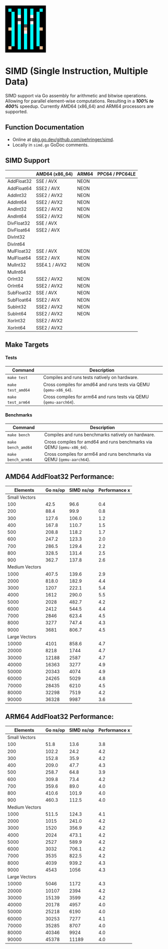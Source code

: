 ![logo](logo.png)
# SIMD (Single Instruction, Multiple Data)
SIMD support via Go assembly for arithmetic and bitwise operations.
Allowing for parallel element-wise computations.
Resulting in a ***100% to 400%*** speedup.
Currently AMD64 (x86_64) and ARM64 processors are supported.
## Function Documentation
- Online at [pkg.go.dev/github.com/pehringer/simd](https://pkg.go.dev/github.com/pehringer/simd).
- Locally in ```simd.go``` GoDoc comments.
## SIMD Support
|          |AMD64 (x86_64)|ARM64|PPC64 / PPC64LE|
|----------|--------------|-----|---------------|
|AddFloat32|SSE / AVX     |NEON |               |
|AddFloat64|SSE2 / AVX    |NEON |               |
|AddInt32  |SSE2 / AVX2   |NEON |               |
|AddInt64  |SSE2 / AVX2   |NEON |               |
|AndInt32  |SSE2 / AVX2   |NEON |               |
|AndInt64  |SSE2 / AVX2   |NEON |               |
|DivFloat32|SSE / AVX     |     |               |
|DivFloat64|SSE2 / AVX    |     |               |
|DivInt32  |              |     |               |
|DivInt64  |              |     |               |
|MulFloat32|SSE / AVX     |NEON |               |
|MulFloat64|SSE2 / AVX    |NEON |               |
|MulInt32  |SSE4.1 / AVX2 |NEON |               |
|MulInt64  |              |     |               |
|OrInt32   |SSE2 / AVX2   |NEON |               |
|OrInt64   |SSE2 / AVX2   |NEON |               |
|SubFloat32|SSE / AVX     |NEON |               |
|SubFloat64|SSE2 / AVX    |NEON |               |
|SubInt32  |SSE2 / AVX2   |NEON |               |
|SubInt64  |SSE2 / AVX2   |NEON |               |
|XorInt32  |SSE2 / AVX2   |     |               |
|XorInt64  |SSE2 / AVX2   |     |               |
## Make Targets
#### Tests
|Command              |Description                                                           |
|---------------------|----------------------------------------------------------------------|
|```make test```      |Compiles and runs tests natively on hardware.                         |
|```make test_amd64```|Cross compiles for amd64 and runs tests via QEMU (```qemu-x86_64```). |
|```make test_arm64```|Cross compiles for arm64 and runs tests via QEMU (```qemu-aarch64```).|
#### Benchmarks
|Command               |Description                                                                |
|----------------------|---------------------------------------------------------------------------|
|```make bench```      |Compiles and runs benchmarks natively on hardware.                         |
|```make bench_amd64```|Cross compiles for amd64 and runs benchmarks via QEMU (```qemu-x86_64```). |
|```make bench_arm64```|Cross compiles for arm64 and runs benchmarks via QEMU (```qemu-aarch64```).|
## AMD64 AddFloat32 Performance:
|Elements      |Go ns/op|SIMD ns/op|Performance x|
|--------------|--------|----------|-------------|
|Small Vectors |        |          |             |
|100           |42.5    |96.6      |0.4          |
|200           |88.4    |99.9      |0.8          |
|300           |127.6   |106.0     |1.2          |
|400           |167.8   |110.7     |1.5          |
|500           |208.8   |118.2     |1.7          |
|600           |247.2   |123.3     |2.0          |
|700           |286.5   |129.4     |2.2          |
|800           |328.5   |131.4     |2.5          |
|900           |362.7   |137.8     |2.6          |
|Medium Vectors|        |          |             |
|1000          |407.5   |139.6     |2.9          |
|2000          |818.0   |182.9     |4.4          |
|3000          |1207    |222.1     |5.4          |
|4000          |1612    |290.0     |5.5          |
|5000          |2028    |482.7     |4.2          |
|6000          |2412    |544.5     |4.4          |
|7000          |2846    |623.4     |4.5          |
|8000          |3277    |747.4     |4.3          |
|9000          |3681    |806.7     |4.5          |
|Large Vectors |        |          |             |
|10000         |4101    |858.6     |4.7          |
|20000         |8218    |1744      |4.7          |
|30000         |12188   |2587      |4.7          |
|40000         |16363   |3277      |4.9          |
|50000         |20343   |4074      |4.9          |
|60000         |24265   |5029      |4.8          |
|70000         |28435   |6210      |4.5          |
|80000         |32298   |7519      |4.2          |
|90000         |36328   |9987      |3.6          |
## ARM64 AddFloat32 Performance:
|Elements      |Go ns/op|SIMD ns/op|Performance x|
|--------------|--------|----------|-------------|
|Small Vectors |        |          |             |
|100           |51.8    |13.6      |3.8          |
|200           |102.2   |24.2      |4.2          |
|300           |152.8   |35.9      |4.2          |
|400           |209.0   |47.7      |4.3          |
|500           |258.7   |64.8      |3.9          |
|600           |309.8   |73.4      |4.2          |
|700           |359.6   |89.0      |4.0          |
|800           |410.6   |101.9     |4.0          |
|900           |460.3   |112.5     |4.0          |
|Medium Vectors|        |          |             |
|1000          |511.5   |124.3     |4.1          |
|2000          |1015    |241.0     |4.2          |
|3000          |1520    |356.9     |4.2          |
|4000          |2024    |473.1     |4.2          |
|5000          |2527    |589.9     |4.2          |
|6000          |3032    |706.1     |4.2          |
|7000          |3535    |822.5     |4.2          |
|8000          |4039    |939.2     |4.3          |
|9000          |4543    |1056      |4.3          |
|Large Vectors |        |          |             |
|10000         |5046    |1172      |4.3          |
|20000         |10107   |2394      |4.2          |
|30000         |15139   |3599      |4.2          |
|40000         |20178   |4957      |4.0          |
|50000         |25218   |6190      |4.0          |
|60000         |30253   |7277      |4.1          |
|70000         |35285   |8707      |4.0          |
|80000         |40346   |9924      |4.0          |
|90000         |45378   |11189     |4.0          |
